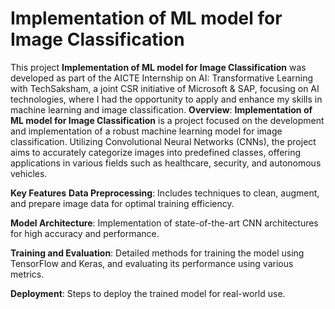 # Implementation of ML model for Image Classification
This project **Implementation of ML model for Image Classification** was developed as part of the AICTE Internship on AI: Transformative Learning with TechSaksham, a joint CSR initiative of Microsoft & SAP, focusing on AI technologies, where I had the opportunity to apply and enhance my skills in machine learning and image classification.
**Overview**:
**Implementation of ML model for Image Classification** is a project focused on the development and implementation of a robust machine learning model for image classification. Utilizing Convolutional Neural Networks (CNNs), the project aims to accurately categorize images into predefined classes, offering applications in various fields such as healthcare, security, and autonomous vehicles.

**Key Features**
**Data Preprocessing**: Includes techniques to clean, augment, and prepare image data for optimal training efficiency.

**Model Architecture**: Implementation of state-of-the-art CNN architectures for high accuracy and performance.

**Training and Evaluation**: Detailed methods for training the model using TensorFlow and Keras, and evaluating its performance using various metrics.

**Deployment**: Steps to deploy the trained model for real-world use.
